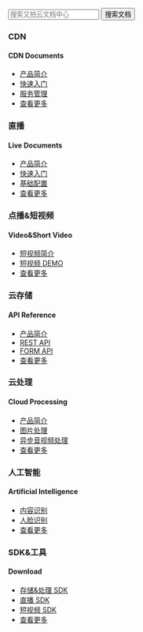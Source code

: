 <span class="betamark"></span>
<!-- 添加文档中心搜索功能 -->
<form class="search-docs" target="_blank" action="http://zhannei.baidu.com/cse/search">
    <input type="text" placeholder="搜索又拍云文档中心" class="search_content" id="bdcsMain" name="q">
    <button type="submit" class="search-btn">搜索文档</button>
</form>
<div class="minecraft clearfix">
    <div class="section section-api">
        <i class="upicon upicon-api"></i>
        <h3>CDN</h3>
        <h4>CDN Documents</h4>
        <ul class="list-unstyled">
            <li><a href="/cdn/product/">产品简介</a></li>
            <li><a href="/cdn/guide/">快速入门</a></li>
            <li><a href="/cdn/service/">服务管理</a></li>
            <li><a href="/cdn/">查看更多</a></li>
        </ul>
    </div>
    <div class="section section-api">
        <i class="upicon upicon-api"></i>
        <h3>直播</h3>
        <h4>Live Documents</h4>
        <ul class="list-unstyled">
            <li><a href="/live/Introduction/">产品简介</a></li>
            <li><a href="/live/guide/">快速入门</a></li>
            <li><a href="/live/primary/">基础配置</a></li>
            <li><a href="/live/Introduction/">查看更多</a></li>
        </ul>
    </div>
	<div class="section section-api">
        <i class="upicon upicon-api"></i>
        <h3>点播&短视频</h3>
        <h4>Video&Short Video</h4>
        <ul class="list-unstyled">
            <li><a href="/video/">短视频简介</a></li>
            <li><a href="/video/short_video_demo/">短视频 DEMO</a></li>
            <li><a href="/video/">查看更多</a></li>
        </ul>
    </div>
    <div class="section section-api">
        <i class="upicon upicon-api"></i>
        <h3>云存储</h3>
        <h4>API Reference</h4>
        <ul class="list-unstyled">
			<li><a href="/api/">产品简介</a></li>
            <li><a href="/api/rest_api/">REST API</a></li>
            <li><a href="/api/form_api/">FORM API</a></li>
            <li><a href="/api/">查看更多</a></li>
        </ul>
    </div>
    <div class="section section-api">
        <i class="upicon upicon-api"></i>
        <h3>云处理</h3>
        <h4>Cloud Processing</h4>
        <ul class="list-unstyled">
            <li><a href="/cloud/">产品简介</a></li>
            <li><a href="/cloud/image/">图片处理</a></li>
            <li><a href="/cloud/av/">异步音视频处理</a></li>
            <li><a href="/cloud/">查看更多</a></li>
        </ul>
    </div>
    <div class="section section-api">
        <i class="upicon upicon-api"></i>
        <h3>人工智能</h3>
        <h4>Artificial Intelligence</h4>
        <ul class="list-unstyled">
            <li><a href="/ai/audit/">内容识别</a></li>
            <li><a href="/ai/face_detect/">人脸识别</a></li>
            <li><a href="/ai/audit/">查看更多</a></li>
        </ul>
    </div>
    <div class="section section-download">
        <i class="upicon upicon-download"></i>
        <h3>SDK&工具</h3>
        <h4>Download</h4>
        <ul class="list-unstyled">
            <li><a href="/download/#sdk">存储&处理 SDK </a></li>
            <li><a href="/download/#live-sdk">直播 SDK</a></li>
            <li><a href="/download/#short-video">短视频 SDK</a></li>
            <li><a href="/download/">查看更多</a></li>
        </ul>
    </div>
</div>
